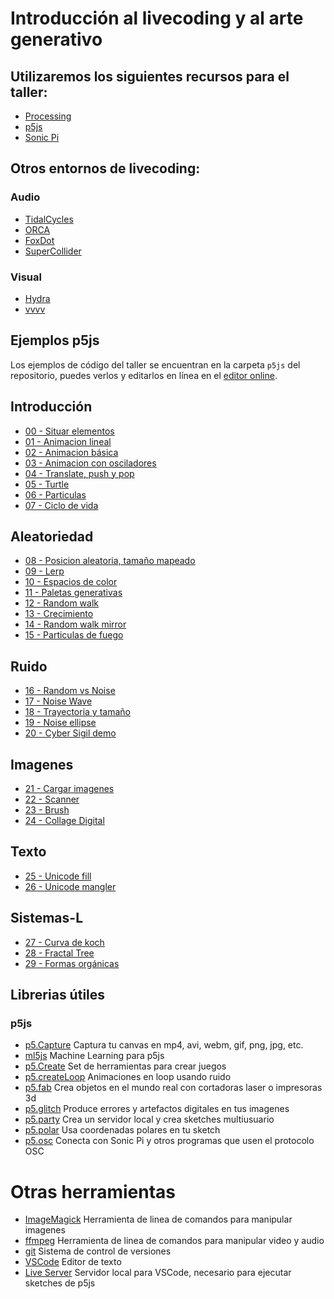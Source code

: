 # Introducción al livecoding y al arte generativo

## Utilizaremos los siguientes recursos para el taller:
- [Processing](https://processing.org/)
- [p5js](https://p5js.org/)
- [Sonic Pi](https://sonic-pi.net/)

## Otros entornos de livecoding:
### Audio
- [TidalCycles](https://tidalcycles.org/)
- [ORCA](https://hundredrabbits.itch.io/orca)
- [FoxDot](https://foxdot.org/)
- [SuperCollider](https://supercollider.github.io/)

### Visual
- [Hydra](https://hydra.ojack.xyz/)
- [vvvv](https://vvvv.org/)

## Ejemplos p5js
Los ejemplos de código del taller se encuentran en la carpeta `p5js` del repositorio, puedes verlos y editarlos en línea en el [editor online](https://editor.p5js.org/skycstls/collections/u4A2R4ey6).
## Introducción
- [00 - Situar elementos](https://editor.p5js.org/skycstls/sketches/u48GZMSHg)
- [01 - Animacion lineal](https://editor.p5js.org/skycstls/sketches/81447KyKF)
- [02 - Animacion básica](https://editor.p5js.org/skycstls/sketches/pnO5pty-E)
- [03 - Animacion con osciladores](https://editor.p5js.org/skycstls/sketches/rfVd6HwBf)
- [04 - Translate, push y pop](https://editor.p5js.org/skycstls/sketches/rT8SxD2-N)
- [05 - Turtle](https://editor.p5js.org/skycstls/sketches/YLfawJbHL)
- [06 - Particulas](https://editor.p5js.org/skycstls/sketches/n4NCWtorD)
- [07 - Ciclo de vida](https://editor.p5js.org/skycstls/sketches/-hN-tRowC)

## Aleatoriedad
- [08 - Posicion aleatoria, tamaño mapeado](https://editor.p5js.org/skycstls/sketches/9ZDTm2Yr_)
- [09 - Lerp](https://editor.p5js.org/skycstls/sketches/Zg8rYFSDZ)
- [10 - Espacios de color](https://editor.p5js.org/skycstls/sketches/zcfIEA_wu)
- [11 - Paletas generativas](https://editor.p5js.org/skycstls/sketches/ULUQcHYg5)
- [12 - Random walk](https://editor.p5js.org/skycstls/sketches/hDGeXYQ7-)
- [13 - Crecimiento](https://editor.p5js.org/skycstls/sketches/kJD9eCa5H)
- [14 - Random walk mirror](https://editor.p5js.org/skycstls/sketches/70MwWVriM)
- [15 - Particulas de fuego](https://editor.p5js.org/skycstls/sketches/Vg2Bfd5s2)

## Ruido
- [16 - Random vs Noise](https://editor.p5js.org/skycstls/sketches/sF7o7Api6)
- [17 - Noise Wave](https://editor.p5js.org/skycstls/sketches/VlCf1_VUL)
- [18 - Trayectoria y tamaño](https://editor.p5js.org/skycstls/sketches/BYtI3-qHQ)
- [19 - Noise ellipse](https://editor.p5js.org/skycstls/sketches/j2FTPNC2s)
- [20 - Cyber Sigil demo](https://editor.p5js.org/skycstls/sketches/_ccv8Y3Yp)

## Imagenes
- [21 - Cargar imagenes](https://editor.p5js.org/skycstls/sketches/yQmQBGN4X)
- [22 - Scanner](https://editor.p5js.org/skycstls/sketches/4iBynuwJT)
- [23 - Brush](https://editor.p5js.org/skycstls/sketches/6-5rjJjjA)
- [24 - Collage Digital](https://editor.p5js.org/skycstls/sketches/25oWZ76uY)

## Texto
- [25 - Unicode fill](https://editor.p5js.org/skycstls/sketches/DyaiCe-9y)
- [26 - Unicode mangler](https://editor.p5js.org/skycstls/sketches/GFn8Y915W)

## Sistemas-L
- [27 - Curva de koch](https://editor.p5js.org/skycstls/sketches/Rc38JV6Ha)
- [28 - Fractal Tree](https://editor.p5js.org/skycstls/sketches/CP2g_8xZ1)
- [29 - Formas orgánicas](https://editor.p5js.org/skycstls/sketches/Od7phpujc)

## Librerias útiles
### p5js
- [p5.Capture](https://github.com/tapioca24/p5.capture) Captura tu canvas en mp4, avi, webm, gif, png, jpg, etc.
- [ml5js](https://ml5js.org/) Machine Learning para p5js
- [p5.Create](https://github.com/zachmohammed/P5.Create) Set de herramientas para crear juegos
- [p5.createLoop](https://www.npmjs.com/package/p5.createloop) Animaciones en loop usando ruido
- [p5.fab](https://github.com/machineagency/p5.fab) Crea objetos en el mundo real con cortadoras laser o impresoras 3d
- [p5.glitch](https://p5.glitch.me/) Produce errores y artefactos digitales en tus imagenes
- [p5.party](https://github.com/jbakse/p5.party) Crea un servidor local y crea sketches multiusuario
- [p5.polar](https://github.com/liz-peng/p5.Polar) Usa coordenadas polares en tu sketch
- [p5.osc](https://github.com/genekogan/p5js-osc) Conecta con Sonic Pi y otros programas que usen el protocolo OSC

# Otras herramientas
- [ImageMagick](https://imagemagick.org/index.php) Herramienta de linea de comandos para manipular imagenes
- [ffmpeg](https://ffmpeg.org/) Herramienta de linea de comandos para manipular video y audio
- [git](https://git-scm.com/) Sistema de control de versiones
- [VSCode](https://code.visualstudio.com/) Editor de texto
- [Live Server](https://marketplace.visualstudio.com/items?itemName=ritwickdey.LiveServer) Servidor local para VSCode, necesario para ejecutar sketches de p5js